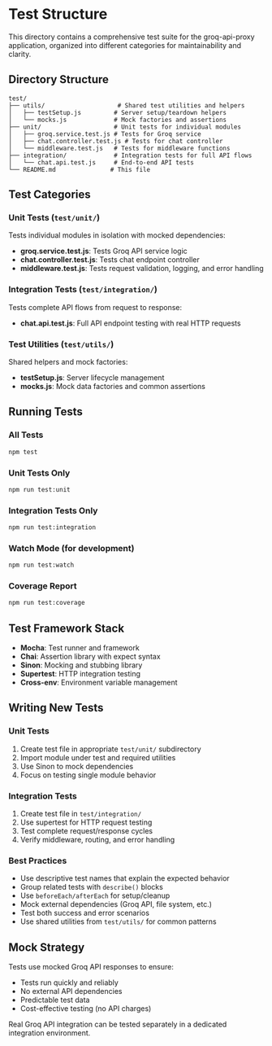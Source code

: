 # Test Structure

This directory contains a comprehensive test suite for the groq-api-proxy application, organized into different categories for maintainability and clarity.

## Directory Structure

```
test/
├── utils/                    # Shared test utilities and helpers
│   ├── testSetup.js         # Server setup/teardown helpers
│   └── mocks.js             # Mock factories and assertions
├── unit/                    # Unit tests for individual modules
│   ├── groq.service.test.js # Tests for Groq service
│   ├── chat.controller.test.js # Tests for chat controller
│   └── middleware.test.js   # Tests for middleware functions
├── integration/             # Integration tests for full API flows
│   └── chat.api.test.js     # End-to-end API tests
└── README.md               # This file
```

## Test Categories

### Unit Tests (`test/unit/`)
Tests individual modules in isolation with mocked dependencies:
- **groq.service.test.js**: Tests Groq API service logic
- **chat.controller.test.js**: Tests chat endpoint controller
- **middleware.test.js**: Tests request validation, logging, and error handling

### Integration Tests (`test/integration/`)
Tests complete API flows from request to response:
- **chat.api.test.js**: Full API endpoint testing with real HTTP requests

### Test Utilities (`test/utils/`)
Shared helpers and mock factories:
- **testSetup.js**: Server lifecycle management
- **mocks.js**: Mock data factories and common assertions

## Running Tests

### All Tests
```bash
npm test
```

### Unit Tests Only
```bash
npm run test:unit
```

### Integration Tests Only
```bash
npm run test:integration
```

### Watch Mode (for development)
```bash
npm run test:watch
```

### Coverage Report
```bash
npm run test:coverage
```

## Test Framework Stack

- **Mocha**: Test runner and framework
- **Chai**: Assertion library with expect syntax
- **Sinon**: Mocking and stubbing library
- **Supertest**: HTTP integration testing
- **Cross-env**: Environment variable management

## Writing New Tests

### Unit Tests
1. Create test file in appropriate `test/unit/` subdirectory
2. Import module under test and required utilities
3. Use Sinon to mock dependencies
4. Focus on testing single module behavior

### Integration Tests  
1. Create test file in `test/integration/`
2. Use supertest for HTTP request testing
3. Test complete request/response cycles
4. Verify middleware, routing, and error handling

### Best Practices
- Use descriptive test names that explain the expected behavior
- Group related tests with `describe()` blocks
- Use `beforeEach/afterEach` for setup/cleanup
- Mock external dependencies (Groq API, file system, etc.)
- Test both success and error scenarios
- Use shared utilities from `test/utils/` for common patterns

## Mock Strategy

Tests use mocked Groq API responses to ensure:
- Tests run quickly and reliably
- No external API dependencies
- Predictable test data
- Cost-effective testing (no API charges)

Real Groq API integration can be tested separately in a dedicated integration environment.
